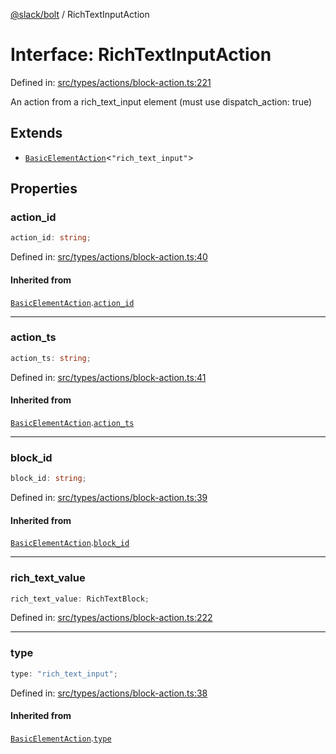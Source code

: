 [@slack/bolt](../index.md) / RichTextInputAction

# Interface: RichTextInputAction

Defined in: [src/types/actions/block-action.ts:221](https://github.com/slackapi/bolt-js/blob/main/src/types/actions/block-action.ts#L221)

An action from a rich_text_input element (must use dispatch_action: true)

## Extends

- [`BasicElementAction`](BasicElementAction.md)\<`"rich_text_input"`\>

## Properties

### action\_id

```ts
action_id: string;
```

Defined in: [src/types/actions/block-action.ts:40](https://github.com/slackapi/bolt-js/blob/main/src/types/actions/block-action.ts#L40)

#### Inherited from

[`BasicElementAction`](BasicElementAction.md).[`action_id`](BasicElementAction.md#action_id)

***

### action\_ts

```ts
action_ts: string;
```

Defined in: [src/types/actions/block-action.ts:41](https://github.com/slackapi/bolt-js/blob/main/src/types/actions/block-action.ts#L41)

#### Inherited from

[`BasicElementAction`](BasicElementAction.md).[`action_ts`](BasicElementAction.md#action_ts)

***

### block\_id

```ts
block_id: string;
```

Defined in: [src/types/actions/block-action.ts:39](https://github.com/slackapi/bolt-js/blob/main/src/types/actions/block-action.ts#L39)

#### Inherited from

[`BasicElementAction`](BasicElementAction.md).[`block_id`](BasicElementAction.md#block_id)

***

### rich\_text\_value

```ts
rich_text_value: RichTextBlock;
```

Defined in: [src/types/actions/block-action.ts:222](https://github.com/slackapi/bolt-js/blob/main/src/types/actions/block-action.ts#L222)

***

### type

```ts
type: "rich_text_input";
```

Defined in: [src/types/actions/block-action.ts:38](https://github.com/slackapi/bolt-js/blob/main/src/types/actions/block-action.ts#L38)

#### Inherited from

[`BasicElementAction`](BasicElementAction.md).[`type`](BasicElementAction.md#type)
